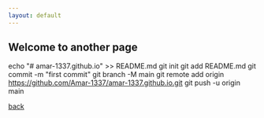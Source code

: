 ```yaml
---
layout: default
---
```


## Welcome to another page

echo "# amar-1337.github.io" >> README.md
git init
git add README.md
git commit -m "first commit"
git branch -M main
git remote add origin https://github.com/Amar-1337/amar-1337.github.io.git
git push -u origin main

[back](./)
